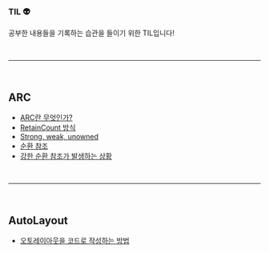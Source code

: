 ### <b> TIL 👽</b>  

공부한 내용들을 기록하는 습관을 들이기 위한 TIL입니다!

<br>
<hr>
<br>

## <b> ARC </b>
- [ARC란 무엇인가?](https://github.com/uuuunseo/TIL/blob/main/Interviewquestions/ARC/ARC%EB%9E%80%20%EB%AC%B4%EC%97%87%EC%9D%B8%EA%B0%80%3F.md) 
- [RetainCount 방식](https://github.com/uuuunseo/TIL/blob/main/Interviewquestions/ARC/RetainCount%20%EB%B0%A9%EC%8B%9D.md)
- [Strong, weak, unowned](https://github.com/uuuunseo/TIL/blob/main/Interviewquestions/ARC/Strong%2C%20weak%2C%20unowned.md)
- [순환 참조](https://github.com/uuuunseo/TIL/blob/main/Interviewquestions/ARC/%EC%88%9C%ED%99%98%EC%B0%B8%EC%A1%B0.md)
- [강한 순환 참조가 발생하는 상황](https://github.com/uuuunseo/TIL/blob/main/Interviewquestions/ARC/%EA%B0%95%ED%95%9C%20%EC%88%9C%ED%99%98%20%EC%B0%B8%EC%A1%B0%EA%B0%80%20%EB%B0%9C%EC%83%9D%ED%95%98%EB%8A%94%20%EC%83%81%ED%99%A9.md)

<br>
<hr>
<br>

## <b> AutoLayout </b>
- [오토레이아웃을 코드로 작성하는 방법](https://github.com/uuuunseo/TIL/blob/main/Interviewquestions/AutoLayout/%EC%98%A4%ED%86%A0%EB%A0%88%EC%9D%B4%EC%95%84%EC%9B%83%EC%9D%84%20%EC%BD%94%EB%93%9C%EB%A1%9C%20%EC%9E%91%EC%84%B1%ED%95%98%EB%8A%94%20%EB%B0%A9%EB%B2%95.md)
